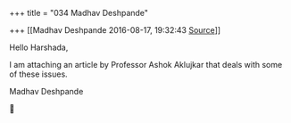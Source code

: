 +++
title = "034 Madhav Deshpande"

+++
[[Madhav Deshpande	2016-08-17, 19:32:43 [Source](https://groups.google.com/g/bvparishat/c/NPcHTRNM0Hk)]]



Hello Harshada,

  

  I am attaching an article by Professor Ashok Aklujkar that deals with some of these issues.

  

Madhav Deshpande



